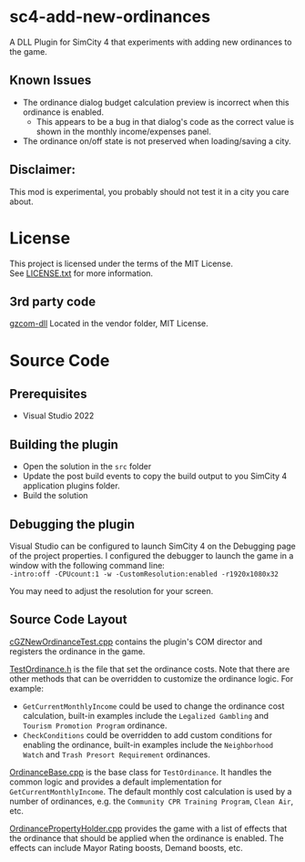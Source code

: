 # sc4-add-new-ordinances

A DLL Plugin for SimCity 4 that experiments with adding new ordinances to the game.   

## Known Issues

* The ordinance dialog budget calculation preview is incorrect when this ordinance is enabled.
  * This appears to be a bug in that dialog's code as the correct value is shown in the monthly income/expenses panel. 
* The ordinance on/off state is not preserved when loading/saving a city.

## Disclaimer:

This mod is experimental, you probably should not test it in a city you care about.

# License

This project is licensed under the terms of the MIT License.    
See [LICENSE.txt](LICENSE.txt) for more information.

## 3rd party code

[gzcom-dll](https://github.com/nsgomez/gzcom-dll/tree/master) Located in the vendor folder, MIT License.    

# Source Code

## Prerequisites

* Visual Studio 2022

## Building the plugin

* Open the solution in the `src` folder
* Update the post build events to copy the build output to you SimCity 4 application plugins folder.
* Build the solution

## Debugging the plugin

Visual Studio can be configured to launch SimCity 4 on the Debugging page of the project properties.
I configured the debugger to launch the game in a window with the following command line:    
`-intro:off -CPUcount:1 -w -CustomResolution:enabled -r1920x1080x32`

You may need to adjust the resolution for your screen.

## Source Code Layout

[cGZNewOrdinanceTest.cpp](src/cGZNewOrdinanceTest.cpp) contains the plugin's COM director and registers the ordinance in the game.

[TestOrdinance.h](src/TestOrdinance.h) is the file that set the ordinance costs. Note that there are other methods that can be overridden
to customize the ordinance logic. For example:

* `GetCurrentMonthlyIncome` could be used to change the ordinance cost calculation, built-in examples include the `Legalized Gambling` and `Tourism Promotion Program`  ordinance.
* `CheckConditions` could be overridden to add custom conditions for enabling the ordinance, built-in examples include the `Neighborhood Watch` and `Trash Presort Requirement` ordinances.

[OrdinanceBase.cpp](src/OrdinanceBase.cpp) is the base class for `TestOrdinance`. It handles the common logic and provides a default implementation for `GetCurrentMonthlyIncome`.
The default monthly cost calculation is used by a number of ordinances, e.g. the `Community CPR Training Program`, `Clean Air`, etc. 

[OrdinancePropertyHolder.cpp](src/OrdinancePropertyHolder.cpp) provides the game with a list of effects that the ordinance that should be applied when the ordinance is enabled.
The effects can include Mayor Rating boosts, Demand boosts, etc.